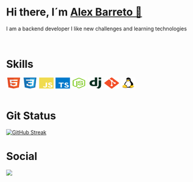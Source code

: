<div>
<h1 align="left">
   Hi there, I´m <a href="https://www.linkedin.com/in/alex-jose-barreto-zais-809989162/">Alex Barreto 👋</a>
  </h1> 
 

<p align="left">
   I am a backend developer I like new challenges and learning technologies
</p>
 
</div>

<div align="left" valign="top"><br>
   
   <h1 align="left">
   Skills
  </h1> 
   
  <img align="center" alt="HTML" height="30" width="40" src="https://raw.githubusercontent.com/devicons/devicon/master/icons/html5/html5-original.svg">
  <img align="center" alt="CSS" height="30" width="40" src="https://raw.githubusercontent.com/devicons/devicon/master/icons/css3/css3-original.svg">
  <img align="center" alt="Js" height="30" width="40" src="https://raw.githubusercontent.com/devicons/devicon/master/icons/javascript/javascript-plain.svg">
  <img align="center" alt="Js" height="30" width="40" src="https://raw.githubusercontent.com/devicons/devicon/master/icons/typescript/typescript-plain.svg">
  <img align="center" alt="nodejs" height="30" width="40" src="https://github.com/devicons/devicon/blob/master/icons/nodejs/nodejs-original.svg">
  <img align="center" alt="django" height="30" width="40" src="https://github.com/devicons/devicon/blob/master/icons/django/django-plain.svg">
  <img align="center" alt="git" height="30" width="40" src="https://raw.githubusercontent.com/devicons/devicon/master/icons/git/git-original.svg">
  <img align="center" alt="linux" height="30" width="40" src="https://raw.githubusercontent.com/devicons/devicon/master/icons/linux/linux-original.svg">
</div><br>


<!--
**alexbarretoz/alexbarretoz** is a ✨ _special_ ✨ repository because its `README.md` (this file) appears on your GitHub profile.

Here are some ideas to get you started:

- 🔭 I’m currently working on ...
- 🌱 I’m currently learning ...
- 👯 I’m looking to collaborate on ...
- 🤔 I’m looking for help with ...
- 💬 Ask me about ...
- 📫 How to reach me: ...
- 😄 Pronouns: ...
- ⚡ Fun fact: ...
-->
  <h1 align="left">
   Git Status
  </h1> 

 [![GitHub Streak](http://github-readme-streak-stats.herokuapp.com?user=alexbarretoz&theme=gruvbox)](https://git.io/streak-stats)

   
   <h1 align="left">
   Social
  </h1>

<div align="left">
  <a href="https://www.linkedin.com/in/alex-jose-barreto-zais-809989162/" target="_blank"><img src="https://img.shields.io/badge/-LinkedIn-%230077B5?style=for-the-badge&logo=linkedin&logoColor=white" target="_blank"></a> 
 
</div>



